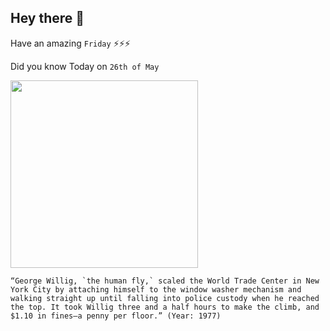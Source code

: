 ## Hey there 👋
Have an amazing `Friday` ⚡⚡⚡

Did you know Today on `26th of May`
 
 [<img src="https://www.nydailynews.com/resizer/yBxMUsjKotmtWOCw3IafUN56-IQ=/1200x0/top/arc-anglerfish-arc2-prod-tronc.s3.amazonaws.com/public/3IFAGC4IPUPOH3NDNTUZKWXXYE.jpg" width="300" />](https://en.wikipedia.org/wiki/George_Willig) 
 ```
“George Willig, `the human fly,` scaled the World Trade Center in New York City by attaching himself to the window washer mechanism and walking straight up until falling into police custody when he reached the top. It took Willig three and a half hours to make the climb, and $1.10 in fines—a penny per floor.” (Year: 1977)
```
